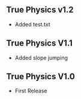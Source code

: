 ## True Physics v1.2
- Added test.txt

## True Physics V1.1
- Added slope jumping

## True Physics V1.0
- First Release
